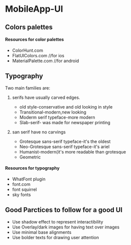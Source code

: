 # MobileApp-UI

## Colors palettes

#### Resources for color palettes
  * ColorHunt.com
  * FlatUIColors.com //for ios
  * MaterialPalette.com //for android
  
## Typography 
Two main families are:
  1. serifs have usually carved edges.
     * old style-conservative and old looking in style
     * Transitional-modern,new looking
     * Moderm serif typeface-more modern
     * Slab-serif- was made for newspaper printing
    
  2. san serif have no carvings
     * Grotesque sans-serif typeface-it's the oldest 
     * Neo-Grotesque sans-serif typeface-it's ariel
     * Humanist-modern(it's more readable than grotesque
     * Geometric
    
 #### Resources for typography
  * WhatFont plugin
  * font.com
  * font squirrel
  * sky fonts
  
## Good Parctices to follow for a good UI
  * Use shadow effect to represent interactibility
  * Use Overlay/dark images for having text over images
  * Use minimal base alignments
  * Use bolder texts for drawing user attention
    
    
